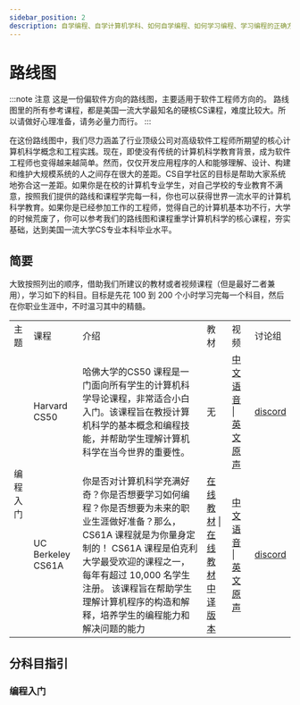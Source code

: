```yaml
---
sidebar_position: 2
description: 自学编程、自学计算机学科、如何自学编程、如何学习编程、学习编程的正确方式，硬核计算机课程。
---
```


# 路线图
:::note 注意
这是一份偏软件方向的路线图，主要适用于软件工程师方向的。 路线图里的所有参考课程，都是美国一流大学最知名的硬核CS课程，难度比较大。所以请做好心理准备，请务必量力而行。
:::

在这份路线图中，我们尽力涵盖了行业顶级公司对高级软件工程师所期望的核心计算机科学概念和工程实践。现在，即使没有传统的计算机科学教育背景，成为软件工程师也变得越来越简单。然而，仅仅开发应用程序的人和能够理解、设计、构建和维护大规模系统的人之间存在很大的差距。CS自学社区的目标是帮助大家系统地弥合这一差距。如果你是在校的计算机专业学生，对自己学校的专业教育不满意，按照我们提供的路线和课程学完每一科，你也可以获得世界一流水平的计算机科学教育。如果你是已经参加工作的工程师，觉得自己的计算机基本功不行，大学的时候荒废了，你可以参考我们的路线图和课程重学计算机科学的核心课程，夯实基础，达到美国一流大学CS专业本科毕业水平。

## 简要

大致按照列出的顺序，借助我们所建议的教材或者视频课程（但是最好二者兼用），学习如下的科目。目标是先花 100 到 200 个小时学习完每一个科目，然后在你职业生涯中，不时温习其中的精髓。

<table>
    <tr>
      <td>主题</td>
      <td>课程</td>
      <td>介绍</td>
      <td>教材</td>
      <td>视频</td>
      <td>讨论组</td>
    </tr>
    <tr>
      <td rowspan="2">编程入门</td>
      <td>Harvard CS50</td>
      <td>哈佛大学的CS50 课程是一门面向所有学生的计算机科学导论课程，非常适合小白入门。该课程旨在教授计算机科学的基本概念和编程技能，并帮助学生理解计算机科学在当今世界的重要性。</td>
      <td>无</td>
      <td><a href="https://www.bilibili.com/medialist/detail/ml3077042729?spm_id_from=333.1368.list.card_medialist.click">中文语音 </a> | <a href="https://www.bilibili.com/medialist/detail/ml3143019829?spm_id_from=333.1368.list.card_medialist.click">英文原声</a></td>
      <td><a href="https://discord.gg/ZVVangWh">discord</a></td>
    </tr>
    <tr>
      <td>UC Berkeley CS61A</td>
      <td>你是否对计算机科学充满好奇？你是否想要学习如何编程？你是否想要为未来的职业生涯做好准备？那么，CS61A 课程就是为你量身定制的！
CS61A 课程是伯克利大学最受欢迎的课程之一，每年有超过 10,000 名学生注册。 该课程旨在帮助学生理解计算机程序的构造和解释，培养学生的编程能力和解决问题的能力</td>
      <td><a href="https://www.composingprograms.com/"> 在线教材</a> | <a href="https://composingprograms.netlify.app/">在线教材中译版本</a> </td>
      <td><a href="https://www.bilibili.com/medialist/detail/ml3074028229?spm_id_from=333.1368.list.card_medialist.click">中文语音</a> | <a href="https://www.bilibili.com/medialist/detail/ml3140015129?spm_id_from=333.1368.list.card_medialist.click">英文原声</a></td>
      <td><a href="https://discord.gg/ZVVangWh">discord</a></td>
    </tr>
</table>





## 分科目指引

### 编程入门
